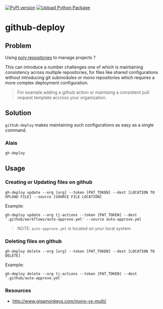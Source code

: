 [![PyPI version](https://badge.fury.io/py/github-deploy.svg)](https://badge.fury.io/py/github-deploy)
[![Upload Python Package](https://github.com/tj-python/github-deploy/actions/workflows/python-publish.yml/badge.svg)](https://github.com/tj-python/github-deploy/actions/workflows/python-publish.yml)

# github-deploy

## Problem
Using [poly repositories](https://github.com/joelparkerhenderson/monorepo_vs_polyrepo#what-is-polyrepo) to manage projects ?

This can introduce a number challenges one of which is maintaining consistency across multiple repositories, for files like shared configurations without introducing git submodules or mono repositories which requires a more complex deployment configuration.


> For example adding a github action or maintaing a consistent pull request template accross your organization.


## Solution

`github-deploy` makes maintaining such configurations as easy as a single command.

### Alais

`gh-deploy`


## Usage

### Creating or Updating files on github


```shell script
gh-deploy update --org [org] --token [PAT_TOKEN] --dest [LOCATION TO UPLOAD FILE] --source [SOURCE FILE LOCATION]
```

Example:

```shell script
gh-deploy update --org tj-actions --token [PAT_TOKEN] --dest '.github/workflows/auto-approve.yml' --source auto-approve.yml
```

> NOTE: `auto-approve.yml` is located on your local system.


### Deleting files on github


```shell script
gh-deploy delete --org [org] --token [PAT_TOKEN] --dest [LOCATION TO DELETE]
```

Example:

```shell script
gh-deploy delete --org tj-actions --token [PAT_TOKEN] --dest '.github/auto-approve.yml'
```


### Resources
- http://www.gigamonkeys.com/mono-vs-multi/
